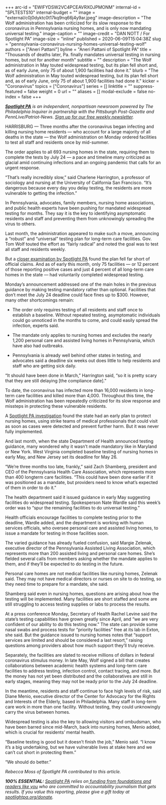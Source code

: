 +++
arc-id = "EWIFYDSW2VC4PCEAVRXOJPMONM"
internal-id = "SPLTESTS10"
internal-budget = ""
image = "external/c0j0dyktc0t17kq9nq66j4y9ar.jpeg"
image-description = "The Wolf administration has been criticized for its slow response to the coronavirus in Pennsylvania nursing homes, and is only now mandating universal testing."
image-caption = ""
image-credit = "DAN NOTT / For Spotlight PA"
image-size = "inline"
published = 2020-06-09T15:04:38Z
slug = "pennsylvania-coronavirus-nursing-homes-universal-testing-wolf"
authors = ["Aneri Pattani"]
byline = "Aneri Pattani of Spotlight PA"
title = "Thousands of deaths later, Pa. finally mandates universal testing in nursing homes, but not for another month"
subtitle = ""
description = "The Wolf administration in May touted widespread testing, but its plan fell short and, as of early June, only 75 of about 1,900 facilities had done it."
blurb = "The Wolf administration in May touted widespread testing, but its plan fell short and, as of early June, only 75 of about 1,900 facilities had done it."
kicker = "Coronavirus"
topics = ["Coronavirus"]
series = []
linktitle = ""
suppress-featured = false
weight = 0
url = ""
aliases = []
modal-exclude = false
no-index = false
+++

<a href="https://www.spotlightpa.org/"><i><b>Spotlight PA</b></i></a><i> is an independent, nonpartisan newsroom powered by The Philadelphia Inquirer in partnership with the Pittsburgh Post-Gazette and PennLive/Patriot-News. </i><a href="https://www.spotlightpa.org/newsletters"><i>Sign up for our free weekly newsletter</i></a><i>.</i>

HARRISBURG — Three months after the coronavirus began infecting and killing nursing home residents — who account for a large majority of all deaths in the state — the Wolf administration on Monday ordered facilities to test all staff and residents once by mid-summer.

The order applies to all 693 nursing homes in the state, requiring them to complete the tests by July 24 — a pace and timeline many criticized as glacial amid continuing infections and an ongoing pandemic that calls for an urgent response.

“That’s really incredibly slow,” said Charlene Harrington, a professor of sociology and nursing at the University of California San Francisco. “It’s dangerous because every day you delay testing, the residents are more vulnerable to getting the infection.”

In Pennsylvania, advocates, family members, nursing home associations, and public health experts have been pushing for mandated widespread testing for months. They say it is the key to identifying asymptomatic residents and staff and preventing them from unknowingly spreading the virus to others. 

Last month, the administration appeared to make such a move, announcing a “robust” and “universal” testing plan for long-term care facilities. Gov. Tom Wolf touted the effort as “fairly radical” and noted the goal was to test all staff and residents weekly.

But a <a href="https://www.spotlightpa.org/news/2020/05/pennsylvania-nursing-home-coronavirus-testing-plan/">closer examination by Spotlight PA</a> found the plan fell far short of official claims. And as of early this month, only 75 facilities — or 12 percent of those reporting positive cases and just 4 percent of all long-term care homes in the state — had voluntarily completed widespread testing.

<script src="https://www.spotlightpa.org/embed.js" async></script><div data-spl-embed-version="1" data-spl-src="https://www.spotlightpa.org/embeds/donate/"></div>

Monday’s announcement addressed one of the main holes in the previous guidance by making testing mandatory rather than optional. Facilities that don’t meet the July 24 deadline could face fines up to $300. However, many other shortcomings remain:

- The order only requires testing of all residents and staff once to establish a baseline. Without repeated testing, asymptomatic individuals could go unnoticed in the months to come, and could easily spread the infection, experts said.

- The mandate only applies to nursing homes and excludes the nearly 1,200 personal care and assisted living homes in Pennsylvania, which have also had outbreaks.

- Pennsylvania is already well behind other states in testing, and advocates said a deadline six weeks out does little to help residents and staff who are getting sick daily.

“It should have been done in March,” Harrington said, “so it is pretty scary that they are still delaying [the compliance date].”

To date, the coronavirus has infected more than 16,000 residents in long-term care facilities and killed more than 4,000. Throughout this time, the Wolf administration has been repeatedly criticized for its slow response and missteps in protecting these vulnerable residents. 

A <a href="https://www.spotlightpa.org/news/2020/05/pennsylvania-coronavirus-nursing-homes-plan-quick-strike-teams/">Spotlight PA investigation</a> found the state had an early plan to protect nursing homes, using strike teams of medical professionals that could visit as soon as cases were detected and prevent further harm. But it was never fully implemented. 

And last month, when the state Department of Health announced testing guidance, many wondered why it wasn’t made mandatory like in Maryland or New York. West Virginia completed baseline testing of nursing homes in early May, and New Jersey set its deadline for May 26.

“We’re three months too late, frankly,” said Zach Shamberg, president and CEO of the Pennsylvania Health Care Association, which represents more than 400 longterm care facilities. “This could have been done earlier if it was positioned as a mandate, but providers need to know what’s expected of them in order to do it.”

The health department said it issued guidance in early May suggesting facilities do widespread testing. Spokesperson Nate Wardle said this week’s order was to “spur the remaining facilities to do universal testing.” 

Health officials encourage facilities to complete testing prior to the deadline, Wardle added, and the department is working with human services officials, who oversee personal care and assisted living homes, to issue a mandate for testing in those facilities soon.

The varied guidance has already fueled confusion, said Margie Zelenak, executive director of the Pennsylvania Assisted Living Association, which represents more than 200 assisted living and personal care homes. She’s fielded several calls from members asking whether the mandate applies to them, and if they’ll be expected to do testing in the future. 

<script src="https://www.spotlightpa.org/embed.js" async></script><div data-spl-embed-version="1" data-spl-src="https://www.spotlightpa.org/embeds/newsletter/"></div>

Personal care homes are not medical facilities like nursing homes, Zelenak said. They may not have medical directors or nurses on site to do testing, so they need time to prepare for a mandate, she said.

Shamberg said even in nursing homes, questions are arising about how the testing will be implemented. Many facilities are short staffed and some are still struggling to access testing supplies or labs to process the results. 

At a press conference Monday, Secretary of Health Rachel Levine said the state’s testing capabilities have grown greatly since April, and “we are very confident of our ability to do this testing now.” The state can provide some nasal swabs and process tests for “priority facilities” free at its lab in Exton, she said. But the guidance issued to nursing homes notes that “support services are limited and should be considered a last resort,” raising questions among providers about how much support they’ll truly receive.

Separately, the facilities are slated to receive millions of dollars in federal coronavirus stimulus money. In late May, Wolf signed a bill that creates collaborations between academic health systems and long-term care facilities to address testing, infection control, contact tracing, and more. But the money has not yet been distributed and the collaboratives are still in early stages, meaning they may not be ready prior to the July 24 deadline. 

In the meantime, residents and staff continue to face high levels of risk, said Diane Menio, executive director of the Center for Advocacy for the Rights and Interests of the Elderly, based in Philadelphia. Many staff in long-term care work in more than one facility. Without testing, they could unknowingly carry the virus between homes. 

Widespread testing is also the key to allowing visitors and ombudsman, who have been barred since mid-March, back into nursing homes, Menio added, which is crucial for residents’ mental health. 

“Baseline testing is good but it doesn’t finish the job,” Menio said. “I know it’s a big undertaking, but we have vulnerable lives at stake here and we can’t cut short in protecting them.”

“We should do better.”

<i>Rebecca Moss of Spotlight PA contributed to this article.</i>

<i><b>100% ESSENTIAL:</b></i><i> </i><a href="https://www.spotlightpa.org/"><i>Spotlight PA</i></a><i> relies on</i><a href="https://www.spotlightpa.org/support"><i> funding from foundations and readers like you</i></a><i> who are committed to accountability journalism that gets results. If you value this reporting, please give a gift today at </i><a href="https://www.spotlightpa.org/donate"><i>spotlightpa.org/donate</i></a><i>.</i>
